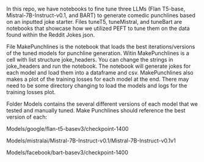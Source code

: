 In this repo, we have notebooks to fine tune three LLMs (Flan T5-base, Mistral-7B-Instruct-v0.1, and BART) to generate comedic punchlines based on an inputted joke starter.
Files tuneT5, tuneMistral, and tuneBart are notebooks that showcase how we utilized PEFT to tune them on the data found within the Reddit Jokes json. 

File MakePunchlines is the notebook that loads the best iterations/versions of the tuned models for punchline generation. Witin MakePunchlines is a cell with list structure joke_headers. You can change the strings in joke_headers and run the notebook. The notebook will generate jokes for each model and load them into a dataframe and csv. MakePunchlines also makes a plot of the training losses for each model at the end. There may need to be some directory changing to load the models and logs for the training losses plot. 

Folder Models contains the several different versions of each model that we tested and manually tuned. Make Punchlines should reference the best version of each: 

Models/google/flan-t5-basev3/checkpoint-1400

Models/mistralai/Mistral-7B-Instruct-v0.1/Mistral-7B-Instruct-v0.1v1

Models/facebook/bart-basev3/checkpoint-1400



